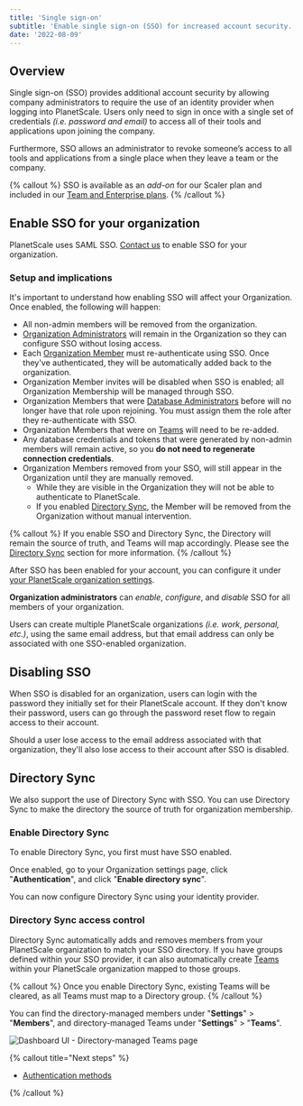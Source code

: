 ```yaml
---
title: 'Single sign-on'
subtitle: 'Enable single sign-on (SSO) for increased account security.'
date: '2022-08-09'
---
```


## Overview

Single sign-on (SSO) provides additional account security by allowing company administrators to require the use of an identity provider when logging into PlanetScale. Users only need to sign in once with a single set of credentials _(i.e. password and email)_ to access all of their tools and applications upon joining the company.

Furthermore, SSO allows an administrator to revoke someone’s access to all tools and applications from a single place when they leave a team or the company.

{% callout %}
SSO is available as an _add-on_ for our Scaler plan and included in our
[Team and Enterprise plans](/docs/concepts/billing#planetscale-plans).
{% /callout %}

## Enable SSO for your organization

PlanetScale uses SAML SSO. [Contact us](/contact) to enable SSO for your organization.

### Setup and implications

It's important to understand how enabling SSO will affect your Organization. Once enabled, the following will happen:

- All non-admin members will be removed from the organization.
- [Organization Administrators](/docs/concepts/access-control#organization-administrator) will remain in the Organization so they can configure SSO without losing access.
- Each [Organization Member](https://app.planetscale.com/planetscale/settings/members) must re-authenticate using SSO. Once they've authenticated, they will be automatically added back to the organization.
- Organization Member invites will be disabled when SSO is enabled; all Organization Membership will be managed through SSO.
- Organization Members that were [Database Administrators](/docs/concepts/access-control#database-administrator) before will no longer have that role upon rejoining. You must assign them the role after they re-authenticate with SSO.
- Organization Members that were on [Teams](/docs/concepts/teams) will need to be re-added.
- Any database credentials and tokens that were generated by non-admin members will remain active, so you **do not need to regenerate connection credentials**.
- Organization Members removed from your SSO, will still appear in the Organization until they are manually removed.
  - While they are visible in the Organization they will not be able to authenticate to PlanetScale.
  - If you enabled [Directory Sync](#directory-sync), the Member will be removed from the Organization without manual intervention.

{% callout %}
If you enable SSO and Directory Sync, the Directory will remain the source of truth, and Teams will map accordingly.
Please see the [Directory Sync](#directory-sync) section for more information.
{% /callout %}

After SSO has been enabled for your account, you can configure it under [your PlanetScale organization settings](https://app.planetscale.com/~/settings/sso).

**Organization administrators** can _enable_, _configure_, and _disable_ SSO for all members of your organization.

Users can create multiple PlanetScale organizations _(i.e. work, personal, etc.)_, using the same email address, but that email address can only be associated with one SSO-enabled organization.

## Disabling SSO

When SSO is disabled for an organization, users can login with the password they initially set for their PlanetScale account. If they don't know their password, users can go through the password reset flow to regain access to their account.

Should a user lose access to the email address associated with that organization, they'll also lose access to their account after SSO is disabled.

## Directory Sync

We also support the use of Directory Sync with SSO. You can use Directory Sync to make the directory the source of truth for organization membership.

### Enable Directory Sync

To enable Directory Sync, you first must have SSO enabled.

Once enabled, go to your Organization settings page, click "**Authentication**", and click "**Enable directory sync**".

You can now configure Directory Sync using your identity provider.

### Directory Sync access control

Directory Sync automatically adds and removes members from your PlanetScale organization to match your SSO directory. If you have groups defined within your SSO provider, it can also automatically create [Teams](/docs/concepts/teams) within your PlanetScale organization mapped to those groups.

{% callout %}
Once you enable Directory Sync, existing Teams will be cleared, as all Teams must map to a Directory group.
{% /callout %}

You can find the directory-managed members under "**Settings**" > "**Members**", and directory-managed Teams under "**Settings**" > "**Teams**".

![Dashboard UI - Directory-managed Teams page](/docs/concepts/sso/managed.png)

{% callout title="Next steps" %}

- [Authentication methods](/docs/concepts/authentication-methods)

{% /callout %}
